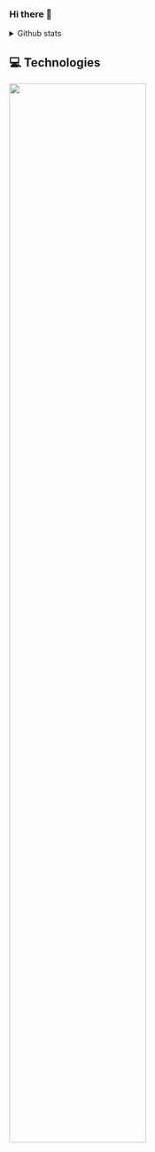 ### Hi there 👋

<details>
 <summary>Github stats</summary>

| <img align="center" src="https://github-readme-stats.vercel.app/api?username=bouzayenilyes&show_icons=true&theme=tokyonight" alt="Vimmer github stats" /> |<img align="center" src="https://github-readme-stats.vercel.app/api/top-langs/?username=bouzayenilyes&layout=compact&theme=tokyonight&langs_count=4" />|
| ------------- | ------------- |
  
</details>

## 💻 Technologies

 <a href="https://skillicons.dev">
<img style="width:70%;"src="https://skillicons.dev/icons?i=js,ts,rust,swift,dart,java,go,zig,react,vuejs,angular,svelte,astro,flutter,kotlin,nextjs,nuxtjs,nestjs,expressjs,fastapi,laravel,symfony,htmx,tailwind,styledcomponents,sass,materialui,threejs,supabase,mysql,postgres,mongodb,redis,firebase,graphql,nodejs,git,github,vscode,figma,kubernetes,docker,jenkins,ansible,terraform,prometheus,aws,gcp,azure,linux,nginx,wordpress,bun,deno,vercel,netlify,yarn,npm,pnpm,jest,selenium,babel,prisma&perline=15" />
  </a>
